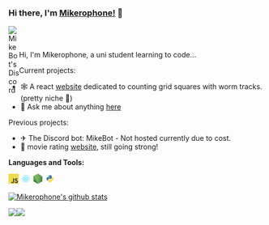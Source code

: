 ### Hi there, I'm [Mikerophone!](https://mah51.github.io) 👋

<a href="https://discord.gg/UmXUUaA">
  <img align="left" alt="MikeBot's Discord" width="21px" src="https://raw.githubusercontent.com/anuraghazra/anuraghazra/master/assets/discord-round.svg" />
</a>

<br />
<br />

Hi, I'm Mikerophone, a uni student learning to code...

Current projects:

- 🕸 A react [website](https://github.com/mah51/WormTracker) dedicated to counting grid squares with worm tracks. (pretty niche 🧐)
- 💬 Ask me about anything [here](https://github.com/mah51/mah51/issues)

Previous projects:

- ✈ The Discord bot: MikeBot - Not hosted currently due to cost.
- 🔭 movie rating [website](https://github.com/mah51/movie-web), still going strong! 

**Languages and Tools:**  

<code><img height="20" src="https://raw.githubusercontent.com/github/explore/80688e429a7d4ef2fca1e82350fe8e3517d3494d/topics/javascript/javascript.png"></code>
<code><img height="20" src="https://raw.githubusercontent.com/github/explore/80688e429a7d4ef2fca1e82350fe8e3517d3494d/topics/react/react.png"></code>
<code><img height="20" src="https://raw.githubusercontent.com/github/explore/80688e429a7d4ef2fca1e82350fe8e3517d3494d/topics/nodejs/nodejs.png"></code>
<code><img height="20" src="https://raw.githubusercontent.com/github/explore/80688e429a7d4ef2fca1e82350fe8e3517d3494d/topics/python/python.png"></code>

[![Mikerophone's github stats](https://github-readme-stats.vercel.app/api?username=mah51&count_private=true&show_icons=true&title_color=fff&icon_color=79ff97&text_color=9f9f9f&bg_color=151515)](https://github.com/anuraghazra/github-readme-stats)


<a href="https://github.com/mah51/WormTracker">
  <img align="left" src="https://github-readme-stats.vercel.app/api/pin/?username=mah51&repo=WormTracker&title_color=fff&icon_color=79ff97&text_color=9f9f9f&bg_color=151515" />
</a>

<a href="https://github.com/mah51/movie-web">
  <img align="left" src="https://github-readme-stats.vercel.app/api/pin/?username=mah51&repo=movie-web&title_color=fff&icon_color=79ff97&text_color=9f9f9f&bg_color=151515" />
</a>


